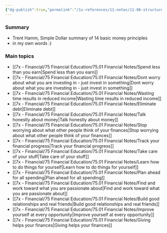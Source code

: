 ```yaml
---
{"dg-publish":true,"permalink":"/1x-references/11-notes/11-06-structure-notes/trent-hamms-14-money-principles/","title":"Trent Hamms 14 money principles","created":"2024-02-14T20:18:17.990+03:00","updated":"2024-02-14T20:18:17.990+03:00"}
---
```



### Summary
- Trent Hamm, Simple Dollar summary of 14 basic money principles
- in my own words :)

### Main topics
- [[7x - Financial/75 Financial Education/75.01 Financial Notes/Spend less than you earn\|Spend less than you earn]]
- [[7x - Financial/75 Financial Education/75.01 Financial Notes/Dont worry about what you are investing in - just invest in something\|Dont worry about what you are investing in - just invest in something]]
- [[7x - Financial/75 Financial Education/75.01 Financial Notes/Wasting time results in reduced income\|Wasting time results in reduced income]]
- [[7x - Financial/75 Financial Education/75.01 Financial Notes/Eliminate debt\|Eliminate debt]]
- [[7x - Financial/75 Financial Education/75.01 Financial Notes/Talk honestly about money\|Talk honestly about money]]
- [[7x - Financial/75 Financial Education/75.01 Financial Notes/Stop worrying about what other people think of your finances\|Stop worrying about what other people think of your finances]]
- [[7x - Financial/75 Financial Education/75.01 Financial Notes/Track your financial progress\|Track your financial progress]]
- [[7x - Financial/75 Financial Education/75.01 Financial Notes/Take care of your stuff\|Take care of your stuff]]
- [[7x - Financial/75 Financial Education/75.01 Financial Notes/Learn how to do things for yourself\|Learn how to do things for yourself]]
- [[7x - Financial/75 Financial Education/75.01 Financial Notes/Plan ahead for all spending\|Plan ahead for all spending]]
- [[7x - Financial/75 Financial Education/75.01 Financial Notes/Find and work toward what you are passionate about\|Find and work toward what you are passionate about]]
- [[7x - Financial/75 Financial Education/75.01 Financial Notes/Build good relationships and real friends\|Build good relationships and real friends]]
- [[7x - Financial/75 Financial Education/75.01 Financial Notes/Improve yourself at every opportunity\|Improve yourself at every opportunity]]
- [[7x - Financial/75 Financial Education/75.01 Financial Notes/Giving helps your finances\|Giving helps your finances]]

